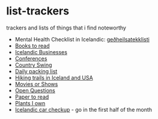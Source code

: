 # list-trackers
trackers and lists of things that i find noteworthy

- Mental Health Checklist in Icelandic: [geðheilsatekklisti](gedheilsatekklisti.md)
- [Books to read](books.csv)
- [Icelandic Businesses](businesses.csv)
- [Conferences](conferences.md)
- [Country Swing](https://projects.judyyfong.xyz/list-trackers/country-swing.html)
- [Daily packing list](daily-packing-list.md)
- [Hiking trails in Iceland and USA](https://projects.judyyfong.xyz/list-trackers/index.html)
- [Movies or Shows](movies-shows.md)
- [Open Questions](open-questions.md)
- [Paper to read](papers.csv)
- [Plants I own](plants.md)
- [Icelandic car checkup](Islenska/bifreidaskodun.csv) - go in the first half of the month

